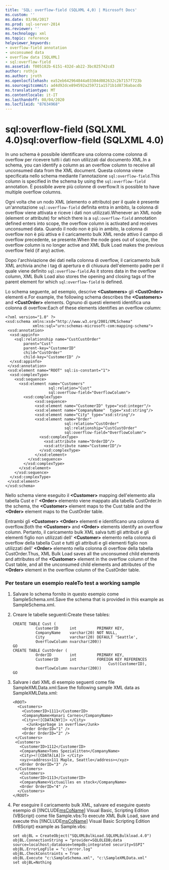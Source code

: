 ```yaml
---
title: 'SQL: overflow-field (SQLXML 4,0) | Microsoft Docs'
ms.custom: ''
ms.date: 03/06/2017
ms.prod: sql-server-2014
ms.reviewer: ''
ms.technology: xml
ms.topic: reference
helpviewer_keywords:
- overflow-field annotation
- unconsumed data
- overflow data [SQLXML]
- sql:overflow-field
ms.assetid: f005182b-6151-432d-ab22-3bc025742cd3
author: rothja
ms.author: jroth
ms.openlocfilehash: ea52eb642964844a03304d082632c2b7157f723b
ms.sourcegitcommit: ad4d92dce894592a259721a1571b1d8736abacdb
ms.translationtype: MT
ms.contentlocale: it-IT
ms.lasthandoff: 08/04/2020
ms.locfileid: "87634968"
---
```

# <a name="sqloverflow-field-sqlxml-40"></a><span data-ttu-id="588ea-102">sql:overflow-field (SQLXML 4.0)</span><span class="sxs-lookup"><span data-stu-id="588ea-102">sql:overflow-field (SQLXML 4.0)</span></span>
  <span data-ttu-id="588ea-103">In uno schema è possibile identificare una colonna come colonna di overflow per ricevere tutti i dati non utilizzati dal documento XML.</span><span class="sxs-lookup"><span data-stu-id="588ea-103">In a schema, you can identify a column as an overflow column to receive all unconsumed data from the XML document.</span></span> <span data-ttu-id="588ea-104">Questa colonna viene specificata nello schema mediante l'annotazione `sql:overflow-field`.</span><span class="sxs-lookup"><span data-stu-id="588ea-104">This column is specified in the schema by using the `sql:overflow-field` annotation.</span></span> <span data-ttu-id="588ea-105">È possibile avere più colonne di overflow.</span><span class="sxs-lookup"><span data-stu-id="588ea-105">It is possible to have multiple overflow columns.</span></span>  
  
 <span data-ttu-id="588ea-106">Ogni volta che un nodo XML (elemento o attributo) per il quale è presente un'annotazione `sql:overflow-field` definita entra in ambito, la colonna di overflow viene attivata e riceve i dati non utilizzati.</span><span class="sxs-lookup"><span data-stu-id="588ea-106">Whenever an XML node (element or attribute) for which there is a `sql:overflow-field` annotation defined enters into scope, the overflow column is activated and receives unconsumed data.</span></span> <span data-ttu-id="588ea-107">Quando il nodo non è più in ambito, la colonna di overflow non è più attiva e il caricamento bulk XML rende attivo il campo di overflow precedente, se presente.</span><span class="sxs-lookup"><span data-stu-id="588ea-107">When the node goes out of scope, the overflow column is no longer active and XML Bulk Load makes the previous overflow field (if any) active.</span></span>  
  
 <span data-ttu-id="588ea-108">Dopo l'archiviazione dei dati nella colonna di overflow, il caricamento bulk XML archivia anche i tag di apertura e di chiusura dell'elemento padre per il quale viene definito `sql:overflow-field`.</span><span class="sxs-lookup"><span data-stu-id="588ea-108">As it stores data in the overflow column, XML Bulk Load also stores the opening and closing tags of the parent element for which `sql:overflow-field` is defined.</span></span>  
  
 <span data-ttu-id="588ea-109">Lo schema seguente, ad esempio, descrive **\<Customers>** gli **\<CustOrder>** elementi e.</span><span class="sxs-lookup"><span data-stu-id="588ea-109">For example, the following schema describes the **\<Customers>** and **\<CustOrder>** elements.</span></span> <span data-ttu-id="588ea-110">Ognuno di questi elementi identifica una colonna di overflow:</span><span class="sxs-lookup"><span data-stu-id="588ea-110">Each of these elements identifies an overflow column:</span></span>  
  
```  
<?xml version="1.0" ?>  
<xsd:schema xmlns:xsd="http://www.w3.org/2001/XMLSchema"  
            xmlns:sql="urn:schemas-microsoft-com:mapping-schema">  
 <xsd:annotation>  
  <xsd:appinfo>  
    <sql:relationship name="CustCustOrder"  
        parent="Cust"  
        parent-key="CustomerID"  
        child="CustOrder"  
        child-key="CustomerID" />  
  </xsd:appinfo>  
 </xsd:annotation>  
 <xsd:element name="ROOT" sql:is-constant="1">  
  <xsd:complexType>  
    <xsd:sequence>   
      <xsd:element name="Customers"   
                   sql:relation="Cust"  
                   sql:overflow-field="OverflowColumn">  
        <xsd:complexType>  
             <xsd:sequence>   
             <xsd:element name="CustomerID" type="xsd:integer"/>  
             <xsd:element name="CompanyName"  type="xsd:string"/>  
             <xsd:element name="City" type="xsd:string"/>  
             <xsd:element name="Order"  
                          sql:relation="CustOrder"  
                          sql:relationship="CustCustOrder"  
                          sql:overflow-field="OverflowColumn">  
               <xsd:complexType>  
                 <xsd:attribute name="OrderID"/>  
                 <xsd:attribute name="CustomerID"/>  
               </xsd:complexType>  
             </xsd:element>  
          </xsd:sequence>   
        </xsd:complexType>  
      </xsd:element>  
    </xsd:sequence>  
  </xsd:complexType>  
 </xsd:element>  
</xsd:schema>  
```  
  
 <span data-ttu-id="588ea-111">Nello schema viene eseguito il **\<Customer>** mapping dell'elemento alla tabella Cust e l' **\<Order>** elemento viene mappato alla tabella CustOrder.</span><span class="sxs-lookup"><span data-stu-id="588ea-111">In the schema, the **\<Customer>** element maps to the Cust table and the **\<Order>** element maps to the CustOrder table.</span></span>  
  
 <span data-ttu-id="588ea-112">Entrambi gli **\<Customer>** **\<Order>** elementi e identificano una colonna di overflow.</span><span class="sxs-lookup"><span data-stu-id="588ea-112">Both the **\<Customer>** and **\<Order>** elements identify an overflow column.</span></span> <span data-ttu-id="588ea-113">Pertanto, il caricamento bulk XML salva tutti gli attributi e gli elementi figlio non utilizzati dell' **\<Customer>** elemento nella colonna di overflow della tabella Cust e tutti gli attributi e gli elementi figlio non utilizzati dell' **\<Order>** elemento nella colonna di overflow della tabella CustOrder.</span><span class="sxs-lookup"><span data-stu-id="588ea-113">Thus, XML Bulk Load saves all the unconsumed child elements and attributes of the **\<Customer>** element in the overflow column of the Cust table, and all the unconsumed child elements and attributes of the **\<Order>** element in the overflow column of the CustOrder table.</span></span>  
  
### <a name="to-test-a-working-sample"></a><span data-ttu-id="588ea-114">Per testare un esempio reale</span><span class="sxs-lookup"><span data-stu-id="588ea-114">To test a working sample</span></span>  
  
1.  <span data-ttu-id="588ea-115">Salvare lo schema fornito in questo esempio come SampleSchema.xml.</span><span class="sxs-lookup"><span data-stu-id="588ea-115">Save the schema that is provided in this example as SampleSchema.xml.</span></span>  
  
2.  <span data-ttu-id="588ea-116">Creare le tabelle seguenti:</span><span class="sxs-lookup"><span data-stu-id="588ea-116">Create these tables:</span></span>  
  
    ```  
    CREATE TABLE Cust (  
              CustomerID     int         PRIMARY KEY,  
              CompanyName    varchar(20) NOT NULL,  
              City           varchar(20) DEFAULT 'Seattle',  
              OverflowColumn nvarchar(200))  
    GO  
    CREATE TABLE CustOrder (  
              OrderID        int         PRIMARY KEY,  
              CustomerID     int         FOREIGN KEY REFERENCES  
                                              Cust(CustomerID),  
              OverflowColumn nvarchar(200))  
    GO  
    ```  
  
3.  <span data-ttu-id="588ea-117">Salvare i dati XML di esempio seguenti come file SampleXMLData.xml:</span><span class="sxs-lookup"><span data-stu-id="588ea-117">Save the following sample XML data as SampleXMLData.xml:</span></span>  
  
    ```  
    <ROOT>  
      <Customers>  
        <CustomerID>1111</CustomerID>  
        <CompanyName>Hanari Carnes</CompanyName>  
        <City><![CDATA[NY]]> </City>  
          <Junk>garbage in overflow</Junk>  
        <Order OrderID="1" />  
        <Order OrderID="2" />  
     </Customers>  
     <Customers>  
       <CustomerID>1112</CustomerID>  
       <CompanyName>Toms Spezialitten</CompanyName>  
       <City><![CDATA[LA]]> </City>  
       <xyz><address>111 Maple, Seattle</address></xyz>     
       <Order OrderID="3" />  
     </Customers>  
       <Customers>  
       <CustomerID>1113</CustomerID>  
       <CompanyName>Victuailles en stock</CompanyName>  
       <Order OrderID="4" />  
      </Customers>  
    </ROOT>  
    ```  
  
4.  <span data-ttu-id="588ea-118">Per eseguire il caricamento bulk XML, salvare ed eseguire questo esempio di [!INCLUDE[msCoName](../../../includes/msconame-md.md)] Visual Basic, Scripting Edition (VBScript) come file Sample.vbs:</span><span class="sxs-lookup"><span data-stu-id="588ea-118">To execute XML Bulk Load, save and execute this [!INCLUDE[msCoName](../../../includes/msconame-md.md)] Visual Basic Scripting Edition (VBScript) example as Sample.vbs:</span></span>  
  
    ```  
    set objBL = CreateObject("SQLXMLBulkLoad.SQLXMLBulkload.4.0")  
    objBL.ConnectionString = "provider=SQLOLEDB;data source=localhost;database=tempdb;integrated security=SSPI"  
    objBL.ErrorLogFile = "c:\error.log"  
    objBL.CheckConstraints = True  
    objBL.Execute "c:\SampleSchema.xml", "c:\SampleXMLData.xml"  
    set objBL=Nothing  
    ```  
  
  

